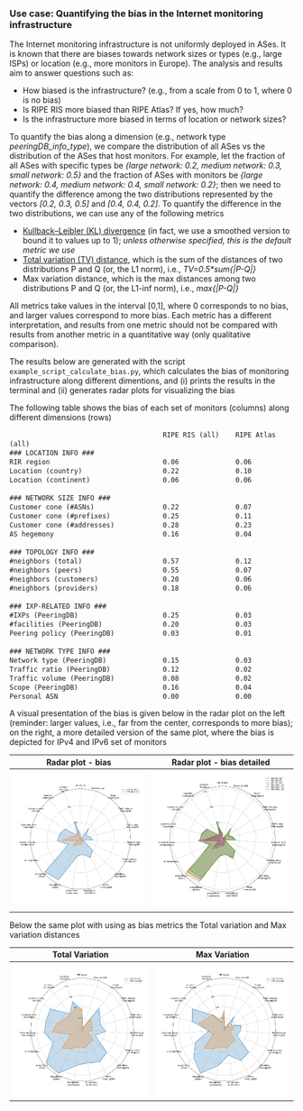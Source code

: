 ### Use case: Quantifying the bias in the Internet monitoring infrastructure

The Internet monitoring infrastructure is not uniformly deployed in ASes. It is known that there are biases towards network sizes or types (e.g., large ISPs) or location (e.g., more monitors in Europe). The analysis and results aim to answer questions such as:
* How biased is the infrastructure? (e.g., from a scale from 0 to 1, where 0 is no bias)
* Is RIPE RIS more biased than RIPE Atlas? If yes, how much?
* Is the infrastructure more biased in terms of location or network sizes?


To quantify the bias along a dimension (e.g., network type _peeringDB_info_type_), we compare the distribution of all ASes vs the distribution of the ASes that host monitors. For example, let the fraction of all ASes with specific types be _{large network: 0.2, medium network: 0.3, small network: 0.5}_ and the fraction of ASes with monitors be _{large network: 0.4, medium network: 0.4, small network: 0.2}_; then we need to quantify the difference among the two distributions represented by the vectors _[0.2, 0.3, 0.5]_ and _[0.4, 0.4, 0.2]_. To quantify the difference in the two distributions, we can use any of the following metrics 
- [Kullback–Leibler (KL) divergence]( https://en.wikipedia.org/wiki/Kullback%E2%80%93Leibler_divergence ) (in fact, we use a smoothed version to bound it to values up to 1); _unless otherwise specified, this is the default metric we use_
- [Total variation (TV) distance]( https://en.wikipedia.org/wiki/Total_variation_distance_of_probability_measures ), which is the sum of the distances of two distributions P and Q (or, the L1 norm), i.e., _TV=0.5*sum{|P-Q|}_
- Max variation distance, which is the max distances among two distributions P and Q (or, the L1-inf norm), i.e., _max{|P-Q|}_

All metrics take values in the interval [0,1], where 0 corresponds to no bias, and larger values correspond to more bias. Each metric has a different interpretation, and results from one metric should not be compared with results from another metric in a quantitative way (only qualitative comparison).


The results below are generated with the script `example_script_calculate_bias.py`, which calculates the bias of monitoring infrastructure along different dimentions, and (i) prints the results in the terminal and (ii) generates radar plots for visualizing the bias


The following table shows the bias of each set of monitors (columns) along different dimensions (rows)
```
                            		  RIPE RIS (all)    RIPE Atlas (all)
### LOCATION INFO ###
RIR region                            0.06              0.06
Location (country)                    0.22              0.10
Location (continent)                  0.06              0.06

### NETWORK SIZE INFO ### 
Customer cone (#ASNs)                 0.22              0.07
Customer cone (#prefixes)             0.25              0.11
Customer cone (#addresses)            0.28              0.23
AS hegemony                           0.16              0.04

### TOPOLOGY INFO ###
#neighbors (total)                    0.57              0.12
#neighbors (peers)                    0.55              0.07
#neighbors (customers)                0.20              0.06
#neighbors (providers)                0.18              0.06

### IXP-RELATED INFO ###
#IXPs (PeeringDB)                     0.25              0.03
#facilities (PeeringDB)               0.20              0.03
Peering policy (PeeringDB)            0.03              0.01

### NETWORK TYPE INFO ###
Network type (PeeringDB)              0.15              0.03
Traffic ratio (PeeringDB)             0.12              0.02
Traffic volume (PeeringDB)            0.08              0.02
Scope (PeeringDB)                     0.16              0.04
Personal ASN                          0.00              0.00
```

A visual presentation of the bias is given below in the radar plot on the left (reminder: larger values, i.e., far from the center, corresponds to more bias); on the right, a more detailed version of the same plot, where the bias is depicted for IPv4 and IPv6 set of monitors


Radar plot - bias             |  Radar plot - bias detailed
:-------------------------:|:-------------------------:
![Radar plot - bias](./fig_radar.png?raw=true)  |  ![Radar plot - bias detailed](./fig_radar_detailed.png?raw=true)



Below the same plot with using as bias metrics the Total variation and Max variation distances

Total Variation             |  Max Variation
:-------------------------:|:-------------------------:
![Radar plot - bias - tv](./fig_radar_tv.png?raw=true)  |  ![Radar plot - bias - max](./fig_radar_max.png?raw=true)

